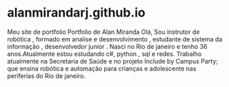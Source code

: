 # alanmirandarj.github.io
Meu site de portfolio
Portfolio de Alan Miranda 
Olá, Sou instrutor de robótica , formado em analise e desenvolvimento , estudante de sistema da informação , desenvolvedor junior . Nasci no Rio de janeiro e tenho 36 anos.Atualmente estou estudando c#, python , sql e redes. Trabalho atualmente na Secretaria de Saúde e no projeto Include by Campus Party; que ensina robótica e automação para crianças e adolescente nas periferias do Rio de janeiro.
